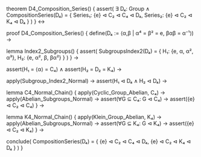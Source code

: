 theorem D4_Composition_Series() {
  assert(
    ∃ D₄: Group ∧ 
    CompositionSeries(D₄) = {
      Series₁: {e} ⊲ C₂ ⊲ C₄ ⊲ D₄,
      Series₂: {e} ⊲ C₂ ⊲ K₄ ⊲ D₄
    }
  )
} ↔

proof D4_Composition_Series() {
  define(D₄ := ⟨α,β | α⁴ = β² = e, βαβ = α⁻¹⟩) →
  
  lemma Index2_Subgroups() {
    assert(
      SubgroupsIndex2(D₄) = {
        H₁: {e, α, α², α³},
        H₂: {e, α², β, βα²}
      }
    )
  } →

  assert(H₁ = ⟨α⟩ = C₄) ∧
  assert(H₂ = D₂ = K₄) →

  apply(Subgroup_Index2_Normal) →
  assert(H₁ ⊲ D₄ ∧ H₂ ⊲ D₄) →

  lemma C4_Normal_Chain() {
    apply(Cyclic_Group_Abelian, C₄) →
    apply(Abelian_Subgroups_Normal) →
    assert(∀G ⊆ C₄: G ⊲ C₄) →
    assert({e} ⊲ C₂ ⊲ C₄)
  } →

  lemma K4_Normal_Chain() {
    apply(Klein_Group_Abelian, K₄) →
    apply(Abelian_Subgroups_Normal) →
    assert(∀G ⊆ K₄: G ⊲ K₄) →
    assert({e} ⊲ C₂ ⊲ K₄)
  } →

  conclude(
    CompositionSeries(D₄) = {
      {e} ⊲ C₂ ⊲ C₄ ⊲ D₄,
      {e} ⊲ C₂ ⊲ K₄ ⊲ D₄
    }
  )
}